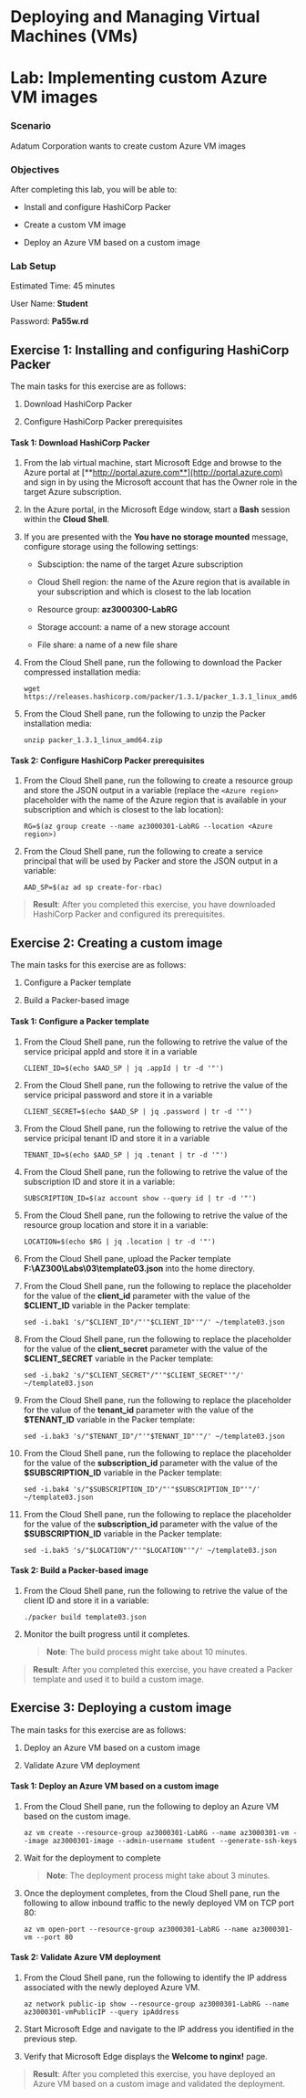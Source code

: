 ﻿# Deploying and Managing Virtual Machines (VMs)
# Lab: Implementing custom Azure VM images
  
### Scenario
  
Adatum Corporation wants to create custom Azure VM images


### Objectives
  
After completing this lab, you will be able to:

-  Install and configure HashiCorp Packer

-  Create a custom VM image

-  Deploy an Azure VM based on a custom image

### Lab Setup
  
Estimated Time: 45 minutes

User Name: **Student**

Password: **Pa55w.rd**


## Exercise 1: Installing and configuring HashiCorp Packer
  
The main tasks for this exercise are as follows:

1. Download HashiCorp Packer

1. Configure HashiCorp Packer prerequisites


#### Task 1: Download HashiCorp Packer

1. From the lab virtual machine, start Microsoft Edge and browse to the Azure portal at [**http://portal.azure.com**](http://portal.azure.com) and sign in by using the Microsoft account that has the Owner role in the target Azure subscription.

1. In the Azure portal, in the Microsoft Edge window, start a **Bash** session within the **Cloud Shell**. 

1. If you are presented with the **You have no storage mounted** message, configure storage using the following settings:

    - Subsciption: the name of the target Azure subscription

    - Cloud Shell region: the name of the Azure region that is available in your subscription and which is closest to the lab location

    - Resource group: **az3000300-LabRG**

    - Storage account: a name of a new storage account

    - File share: a name of a new file share

1. From the Cloud Shell pane, run the following to download the Packer compressed installation media:

   ```
   wget https://releases.hashicorp.com/packer/1.3.1/packer_1.3.1_linux_amd64.zip
   ```

1. From the Cloud Shell pane, run the following to unzip the Packer installation media:

   ```
   unzip packer_1.3.1_linux_amd64.zip
   ```


#### Task 2: Configure HashiCorp Packer prerequisites

1. From the Cloud Shell pane, run the following to create a resource group and store the JSON output in a variable (replace the `<Azure region>` placeholder with the name of the Azure region that is available in your subscription and which is closest to the lab location):

   ```
   RG=$(az group create --name az3000301-LabRG --location <Azure region>)
   ```

1. From the Cloud Shell pane, run the following to create a service principal that will be used by Packer and store the JSON output in a variable:

   ```
   AAD_SP=$(az ad sp create-for-rbac)
   ```

> **Result**: After you completed this exercise, you have downloaded HashiCorp Packer and configured its prerequisites.



## Exercise 2: Creating a custom image
  
The main tasks for this exercise are as follows:

1. Configure a Packer template

1. Build a Packer-based image


#### Task 1: Configure a Packer template
  
1. From the Cloud Shell pane, run the following to retrive the value of the service pricipal appId and store it in a variable

   ```
   CLIENT_ID=$(echo $AAD_SP | jq .appId | tr -d '"')
   ```

1. From the Cloud Shell pane, run the following to retrive the value of the service pricipal password and store it in a variable

   ```
   CLIENT_SECRET=$(echo $AAD_SP | jq .password | tr -d '"')
   ```

1. From the Cloud Shell pane, run the following to retrive the value of the service pricipal tenant ID and store it in a variable

   ```
   TENANT_ID=$(echo $AAD_SP | jq .tenant | tr -d '"')
   ```

1. From the Cloud Shell pane, run the following to retrive the value of the subscription ID and store it in a variable:

   ```
   SUBSCRIPTION_ID=$(az account show --query id | tr -d '"')
   ```

1. From the Cloud Shell pane, run the following to retrive the value of the resource group location and store it in a variable:

   ```
   LOCATION=$(echo $RG | jq .location | tr -d '"')
   ```

1. From the Cloud Shell pane, upload the Packer template **F:\\AZ300\\Labs\\03\\template03.json** into the home directory.

1. From the Cloud Shell pane, run the following to replace the placeholder for the value of the **client_id** parameter with the value of the **$CLIENT_ID** variable in the Packer template:

    ```
    sed -i.bak1 's/"$CLIENT_ID"/"'"$CLIENT_ID"'"/' ~/template03.json
    ```

1. From the Cloud Shell pane, run the following to replace the placeholder for the value of the **client_secret** parameter with the value of the **$CLIENT_SECRET** variable in the Packer template:

    ```
    sed -i.bak2 's/"$CLIENT_SECRET"/"'"$CLIENT_SECRET"'"/' ~/template03.json
    ```

1. From the Cloud Shell pane, run the following to replace the placeholder for the value of the **tenant_id** parameter with the value of the **$TENANT_ID** variable in the Packer template:

    ```
    sed -i.bak3 's/"$TENANT_ID"/"'"$TENANT_ID"'"/' ~/template03.json
    ```

1. From the Cloud Shell pane, run the following to replace the placeholder for the value of the **subscription_id** parameter with the value of the **$SUBSCRIPTION_ID** variable in the Packer template:

    ```
    sed -i.bak4 's/"$SUBSCRIPTION_ID"/"'"$SUBSCRIPTION_ID"'"/' ~/template03.json
    ```

1. From the Cloud Shell pane, run the following to replace the placeholder for the value of the **subscription_id** parameter with the value of the **$SUBSCRIPTION_ID** variable in the Packer template:

    ```
    sed -i.bak5 's/"$LOCATION"/"'"$LOCATION"'"/' ~/template03.json
    ```


#### Task 2: Build a Packer-based image
  
1. From the Cloud Shell pane, run the following to retrive the value of the client ID and store it in a variable:

   ```
   ./packer build template03.json
   ```

1. Monitor the built progress until it completes.

    > **Note**: The build process might take about 10 minutes. 


> **Result**: After you completed this exercise, you have created a Packer template and used it to build a custom image. 



## Exercise 3: Deploying a custom image
  
The main tasks for this exercise are as follows:

1. Deploy an Azure VM based on a custom image

1. Validate Azure VM deployment


#### Task 1: Deploy an Azure VM based on a custom image
  
1. From the Cloud Shell pane, run the following to deploy an Azure VM based on the custom image.

   ```
   az vm create --resource-group az3000301-LabRG --name az3000301-vm --image az3000301-image --admin-username student --generate-ssh-keys 
   ```
1. Wait for the deployment to complete

    > **Note**: The deployment process might take about 3 minutes. 

1. Once the deployment completes, from the Cloud Shell pane, run the following to allow inbound traffic to the newly deployed VM on TCP port 80:

   ```
   az vm open-port --resource-group az3000301-LabRG --name az3000301-vm --port 80
   ```


#### Task 2: Validate Azure VM deployment
  
1. From the Cloud Shell pane, run the following to identify the IP address associated with the newly deployed Azure VM.

   ```
   az network public-ip show --resource-group az3000301-LabRG --name az3000301-vmPublicIP --query ipAddress
   ```
1. Start Microsoft Edge and navigate to the IP address you identified in the previous step.

1. Verify that Microsoft Edge displays the **Welcome to nginx!** page.


> **Result**: After you completed this exercise, you have deployed an Azure VM based on a custom image and validated the deployment.